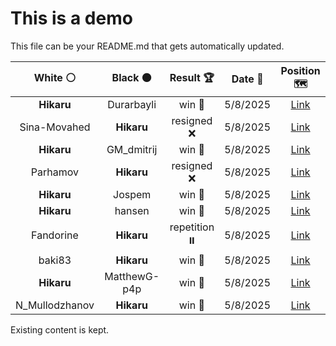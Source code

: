 # This is a demo

This file can be your README.md that gets automatically updated.

<!--START_SECTION:chessStats-->
<!-- Automatically generated with https://github.com/Balastrong/chess-stats-action -->

| White ⚪ | Black ⚫ | Result 🏆 | Date 📅 | Position 🗺️ |
|:---:|:---:|:---:|:---:|:---:|
| **Hikaru** | Durarbayli | win 🥇 | 5/8/2025 | <a href="http://www.ee.unb.ca/cgi-bin/tervo/fen.pl?select=8/R3pp2/N7/8/6k1/8/5r1Q/6K1 b - - 0 67">Link</a> |
| Sina-Movahed | **Hikaru** | resigned ❌ | 5/8/2025 | <a href="http://www.ee.unb.ca/cgi-bin/tervo/fen.pl?select=8/2k4R/8/1PP5/5N1p/8/3r4/1K6 b - - 2 57">Link</a> |
| **Hikaru** | GM_dmitrij | win 🥇 | 5/8/2025 | <a href="http://www.ee.unb.ca/cgi-bin/tervo/fen.pl?select=7R/3b4/1P4k1/p5P1/1p6/8/2P2K2/B7 b - - 0 53">Link</a> |
| Parhamov | **Hikaru** | resigned ❌ | 5/8/2025 | <a href="http://www.ee.unb.ca/cgi-bin/tervo/fen.pl?select=8/8/2p4P/3pNp2/n2PkP2/4nRP1/7K/8 b - - 0 80">Link</a> |
| **Hikaru** | Jospem | win 🥇 | 5/8/2025 | <a href="http://www.ee.unb.ca/cgi-bin/tervo/fen.pl?select=6k1/R7/P1N3p1/3n2K1/6P1/3r4/8/8 b - - 4 61">Link</a> |
| **Hikaru** | hansen | win 🥇 | 5/8/2025 | <a href="http://www.ee.unb.ca/cgi-bin/tervo/fen.pl?select=8/4P3/6N1/2bk1K2/5P2/8/8/8 b - - 0 68">Link</a> |
| Fandorine | **Hikaru** | repetition ⏸️ | 5/8/2025 | <a href="http://www.ee.unb.ca/cgi-bin/tervo/fen.pl?select=1k1r1b1r/1p1P1N2/p5p1/3N1n1p/5P1P/8/1PP1QBP1/q1KR4 w - - 9 28">Link</a> |
| baki83 | **Hikaru** | win 🥇 | 5/8/2025 | <a href="http://www.ee.unb.ca/cgi-bin/tervo/fen.pl?select=8/5pkp/P3p1p1/1B6/3b4/5P1P/1r6/4R1K1 w - - 2 34">Link</a> |
| **Hikaru** | MatthewG-p4p | win 🥇 | 5/8/2025 | <a href="http://www.ee.unb.ca/cgi-bin/tervo/fen.pl?select=r4r1k/p4pb1/1p3Np1/n1p3B1/8/2nR1N2/5PKP/4R3 b - - 3 27">Link</a> |
| N_Mullodzhanov | **Hikaru** | win 🥇 | 5/8/2025 | <a href="http://www.ee.unb.ca/cgi-bin/tervo/fen.pl?select=8/5R2/6pk/1P1Bb3/4P3/7q/2P5/1K6 w - - 5 39">Link</a> |

<!--END_SECTION:chessStats-->

Existing content is kept.
